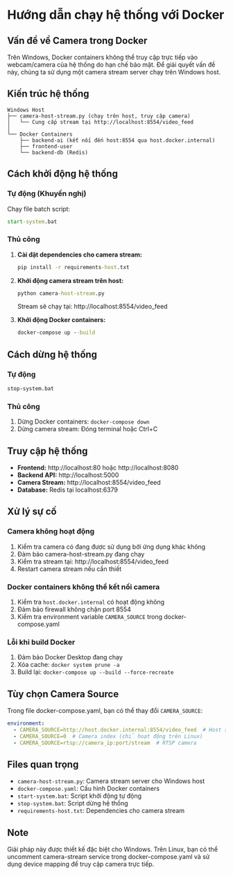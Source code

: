 # Hướng dẫn chạy hệ thống với Docker

## Vấn đề về Camera trong Docker

Trên Windows, Docker containers không thể truy cập trực tiếp vào webcam/camera của hệ thống do hạn chế bảo mật. Để giải quyết vấn đề này, chúng ta sử dụng một camera stream server chạy trên Windows host.

## Kiến trúc hệ thống

```
Windows Host
├── camera-host-stream.py (chạy trên host, truy cập camera)
│   └── Cung cấp stream tại http://localhost:8554/video_feed
│
└── Docker Containers
    ├── backend-ai (kết nối đến host:8554 qua host.docker.internal)
    ├── frontend-user
    └── backend-db (Redis)
```

## Cách khởi động hệ thống

### Tự động (Khuyến nghị)

Chạy file batch script:
```cmd
start-system.bat
```

### Thủ công

1. **Cài đặt dependencies cho camera stream:**
   ```cmd
   pip install -r requirements-host.txt
   ```

2. **Khởi động camera stream trên host:**
   ```cmd
   python camera-host-stream.py
   ```
   
   Stream sẽ chạy tại: http://localhost:8554/video_feed

3. **Khởi động Docker containers:**
   ```cmd
   docker-compose up --build
   ```

## Cách dừng hệ thống

### Tự động
```cmd
stop-system.bat
```

### Thủ công
1. Dừng Docker containers: `docker-compose down`
2. Dừng camera stream: Đóng terminal hoặc Ctrl+C

## Truy cập hệ thống

- **Frontend:** http://localhost:80 hoặc http://localhost:8080
- **Backend API:** http://localhost:5000
- **Camera Stream:** http://localhost:8554/video_feed
- **Database:** Redis tại localhost:6379

## Xử lý sự cố

### Camera không hoạt động

1. Kiểm tra camera có đang được sử dụng bởi ứng dụng khác không
2. Đảm bảo camera-host-stream.py đang chạy
3. Kiểm tra stream tại: http://localhost:8554/video_feed
4. Restart camera stream nếu cần thiết

### Docker containers không thể kết nối camera

1. Kiểm tra `host.docker.internal` có hoạt động không
2. Đảm bảo firewall không chặn port 8554
3. Kiểm tra environment variable `CAMERA_SOURCE` trong docker-compose.yaml

### Lỗi khi build Docker

1. Đảm bảo Docker Desktop đang chạy
2. Xóa cache: `docker system prune -a`
3. Build lại: `docker-compose up --build --force-recreate`

## Tùy chọn Camera Source

Trong file docker-compose.yaml, bạn có thể thay đổi `CAMERA_SOURCE`:

```yaml
environment:
  - CAMERA_SOURCE=http://host.docker.internal:8554/video_feed  # Host stream
  - CAMERA_SOURCE=0  # Camera index (chỉ hoạt động trên Linux)
  - CAMERA_SOURCE=rtsp://camera_ip:port/stream  # RTSP camera
```

## Files quan trọng

- `camera-host-stream.py`: Camera stream server cho Windows host
- `docker-compose.yaml`: Cấu hình Docker containers
- `start-system.bat`: Script khởi động tự động
- `stop-system.bat`: Script dừng hệ thống
- `requirements-host.txt`: Dependencies cho camera stream

## Note

Giải pháp này được thiết kế đặc biệt cho Windows. Trên Linux, bạn có thể uncomment camera-stream service trong docker-compose.yaml và sử dụng device mapping để truy cập camera trực tiếp.
